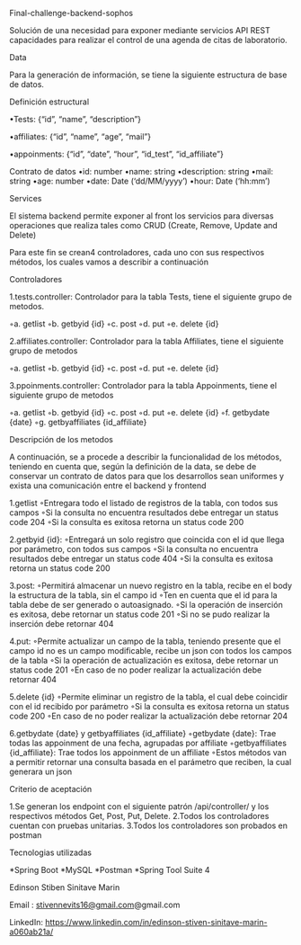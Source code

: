 Final-challenge-backend-sophos

Solución de una necesidad para exponer mediante servicios API REST capacidades para realizar el control de una agenda de citas de laboratorio.

Data

Para la generación de información, se tiene la siguiente estructura de base de datos.

Definición estructural 

•Tests: {“id”, “name”, “description”} 

•affiliates: {“id”, “name”, “age”, “mail”} 

•appoinments: {“id”, “date”, “hour”, “id_test”, “id_affiliate”}

Contrato de datos •id: number •name: string •description: string •mail: string •age: number •date: Date (‘dd/MM/yyyy’) •hour: Date (‘hh:mm’)

Services

El sistema backend permite exponer al front los servicios para diversas operaciones que realiza tales como CRUD (Create, Remove, Update and Delete)

Para este fin se crean4 controladores, cada uno con sus respectivos métodos, los cuales vamos a describir a continuación


Controladores 

1.tests.controller: Controlador para la tabla Tests, tiene el siguiente grupo de metodos. 

◦a. getlist 
◦b. getbyid {id} 
◦c. post 
◦d. put 
◦e. delete {id} 

2.affiliates.controller: Controlador para la tabla Affiliates, tiene el siguiente grupo de metodos 

◦a. getlist 
◦b. getbyid {id} 
◦c. post 
◦d. put 
◦e. delete {id} 

3.ppoinments.controller: Controlador para la tabla Appoinments, tiene el siguiente grupo de metodos 

◦a. getlist 
◦b. getbyid {id} 
◦c. post 
◦d. put 
◦e. delete {id} 
◦f. getbydate {date} 
◦g. getbyaffiliates {id_affiliate}

Descripción de los metodos

A continuación, se a procede a describir la funcionalidad de los métodos, teniendo en cuenta que, según la definición de la data, 
se debe de conservar un contrato de datos para que los desarrollos sean uniformes y exista una comunicación entre el backend y frontend 

1.getlist 
◦Entregara todo el listado de registros de la tabla, con todos sus campos 
◦Si la consulta no encuentra resultados debe entregar un status code 204 
◦Si la consulta es exitosa retorna un status code 200 

2.getbyid {id}: 
◦Entregará un solo registro que coincida con el id que llega por parámetro, con todos sus campos 
◦Si la consulta no encuentra resultados debe entregar un status code 404 
◦Si la consulta es exitosa retorna un status code 200 

3.post: 
◦Permitirá almacenar un nuevo registro en la tabla, recibe en el body la estructura de la tabla, sin el campo id 
◦Ten en cuenta que el id para la tabla debe de ser generado o autoasignado. 
◦Si la operación de inserción es exitosa, debe retornar un status code 201 
◦Si no se pudo realizar la inserción debe retornar 404 

4.put: 
◦Permite actualizar un campo de la tabla, teniendo presente que el campo id no es un campo modificable, recibe un json con todos los campos de la tabla 
◦Si la operación de actualización es exitosa, debe retornar un status code 201 
◦En caso de no poder realizar la actualización debe retornar 404 

5.delete {id} 
◦Permite eliminar un registro de la tabla, el cual debe coincidir con el id recibido por parámetro 
◦Si la consulta es exitosa retorna un status code 200 
◦En caso de no poder realizar la actualización debe retornar 204 

6.getbydate {date} y getbyaffiliates {id_affiliate} 
◦getbydate {date}: Trae todas las appoinment de una fecha, agrupadas por affiliate 
◦getbyaffiliates {id_affiliate}: Trae todos los appoinment de un affiliate 
◦Estos métodos van a permitir retornar una consulta basada en el parámetro que reciben, la cual generara un json

Criterio de aceptación 

1.Se generan los endpoint con el siguiente patrón /api/controller/ y los respectivos métodos Get, Post, Put, Delete. 
2.Todos los controladores cuentan con pruebas unitarias. 
3.Todos los controladores son probados en postman

Tecnologias utilizadas

*Spring Boot *MySQL *Postman *Spring Tool Suite 4

Edinson Stiben Sinitave Marin

Email : stivennevits16@gmail.com@gmail.com

LinkedIn: https://www.linkedin.com/in/edinson-stiven-sinitave-marin-a060ab21a/
